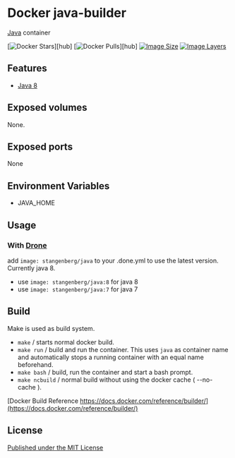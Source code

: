 # Docker java-builder
[Java][JAVA] container

[![Docker Stars](https://img.shields.io/docker/stars/stangenberg/java.svg)][hub] [![Docker Pulls](https://img.shields.io/docker/pulls/stangenberg/java.svg)][hub] [![Image Size](https://img.shields.io/imagelayers/image-size/stangenberg/java/8.svg)](https://imagelayers.io/?images=stangenberg/java:8) [![Image Layers](https://img.shields.io/imagelayers/layers/stangenberg/java/8.svg)](https://imagelayers.io/?images=stangenberg/java:8)

## Features
- [Java 8][JAVA]

## Exposed volumes
None.

## Exposed ports
None

## Environment Variables
- JAVA_HOME

## Usage
### With [Drone][DRONE]
add `image: stangenberg/java` to your .done.yml to use the latest version. Currently java 8.
- use `image: stangenberg/java:8` for java 8
- use `image: stangenberg/java:7` for java 7

## Build
Make is used as build system.
- `make` / starts normal docker build.
- `make run` / build and run the container. This uses `java` as container name and automatically stops a running container with an equal name beforehand.
- `make bash` /  build, run the container and start a bash prompt.
- `make ncbuild` / normal build without using the docker cache ( --no-cache ).

[Docker Build Reference https://docs.docker.com/reference/builder/](https://docs.docker.com/reference/builder/)

## License
[Published under the MIT License][LICENSE]

[drone]: https://github.com/drone/drone
[java]: https://www.java.com/en/
[dockerhub]: https://hub.docker.com/u/stangenberg/docker-java
[license]: https://github.com/stangenberg/docker-java/blob/master/LICENSE.md
